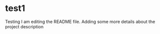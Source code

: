 # test1
Testing 
I am editing the README file. Adding some more details about the
project description
